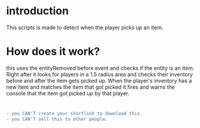 # introduction
This scripts is made to detect when the player picks up an item.

# How does it work?

this uses the entityRemoved before event and checks if the entity is an item.
Right after it looks for players in a 1.5 radius area and checks their inventory before and after the item gets picked up.
When the player's inventory has a new item and matches the item that got picked it fires and warns the console that the item got picked up by that player.

# 
```diff
- you CAN'T create your shortlink to download this.
- you CAN'T sell this to other people.
```
